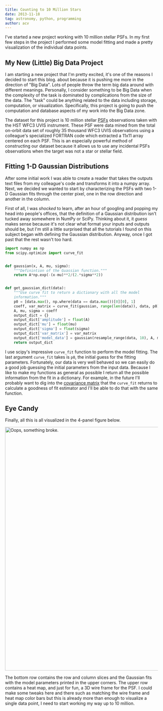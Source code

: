 ```yaml
---
title: Counting to 10 Million Stars
date: 2013-11-18
tag: astronomy, python, programming
author: acv
---
```


I've started a new project working with 10 million stellar PSFs. In my first few steps in the project I performed some model fitting and made a pretty visualization of the individual data points.

## My New (Little) Big Data Project

I am starting a new project that I'm pretty excited, it's one of the reasons I decided to start this blog. about because it is pushing me more in the direction of "Big Data". Lots of people throw the term big data around with different meanings. Personally, I consider something to be Big Data when the complexity of the task is dominated by complications from the size of the data. The "task" could be anything related to the data including storage, computation, or visualization. Specifically, this project is going to push the computation and database aspects of my work into the Big Data zone.

The dataset for this project is 10 million stellar [PSFs](http://en.wikipedia.org/wiki/Point_spread_function) observations taken with the HST WFC3 UVIS instrument. These PSF were data mined from the total on-orbit data set of roughly 35 thousand WFC3 UVIS observations using a colleague's specialized FORTRAN code which extracted a 11x11 array centered on each PSF. This is an especially powerful method of constructing our dataset because it allows us to use any incidental PSFs observations when the target was not a star or stellar field.

## Fitting 1-D Gaussian Distributions

After some initial work I was able to create a reader that takes the outputs text files from my colleague's code and transforms it into a numpy array. Next, we decided we wanted to start by characterizing the PSFs with two 1-D Gaussian fits through the center pixel, one in the row direction and another in the column.

First of all, I was _shocked_ to learn, after an hour of googling and popping my head into people's offices, that the definition of a Gaussian distribution isn't tucked away somewhere in NumPy or SciPy. Thinking about it, it _guess_ makes sense because it's not clear what format your inputs and outputs should be, but I'm still a little surprised that all the tutorials I found on this subject began with defining the Gaussian distribution. Anyway, once I got past that the rest wasn't too hard. 


```python
import numpy as np
from scipy.optimize import curve_fit


def gaussian(x, A, mu, sigma):
    """Definintion of the Guassian function."""
    return A*np.exp(-(x-mu)**2/(2.*sigma**2))


def get_gaussian_dict(data):
    """Use curve fit to return a dictionary with all the model 
    information."""
    p0 = [data.max(), np.where(data == data.max())[0][0], 1]
    coeff, var_matrix = curve_fit(gaussian, range(len(data)), data, p0)
    A, mu, sigma = coeff
    output_dict = {}
    output_dict['amplitude'] = float(A)
    output_dict['mu'] = float(mu)
    output_dict['sigma'] = float(sigma)
    output_dict['var_matrix'] = var_matrix
    output_dict['model_data'] = gaussian(resample_range(data, 10), A, mu, sigma)
    return output_dict
```

I use scipy's impressive `curve_fit` function to perform the model fitting. The last argument `curve_fit` takes is `p0`, the initial guess for the fitting parameters. Fortunately, our data is very well behaved so we can easily do a good job guessing the initial parameters from the input data. Because I like to make my functions as general as possible I return all the possible information from the fit in a dictionary. For example, in the future I'll probably want to dig into the [covariance matrix](http://en.wikipedia.org/wiki/Covariance_matrix) that the `curve_fit` returns to calculate a goodness of fit estimator and I'll be able to do that with the same function. 

## Eye Candy

Finally, all this is all visualized in the 4-panel figure below.

<img style="width: 800px; max-width: 100%; height: auto;" alt="Oops, something broke." src="/images/psf-4-panel-view.png" />

The bottom row contains the row and column slices and the Gaussian fits with the model parameters printed in the upper corners. The upper row contains a heat map, and just for fun, a 3D wire frame for the PSF. I could make some tweaks here and there such as matching the wire frame and heat map color bars but this is already more than enough to visualize a single data point, I need to start working my way up to 10 million.
